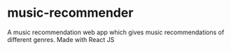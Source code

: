 # music-recommender
A music recommendation web app which gives music recommendations of different genres. Made with React JS
